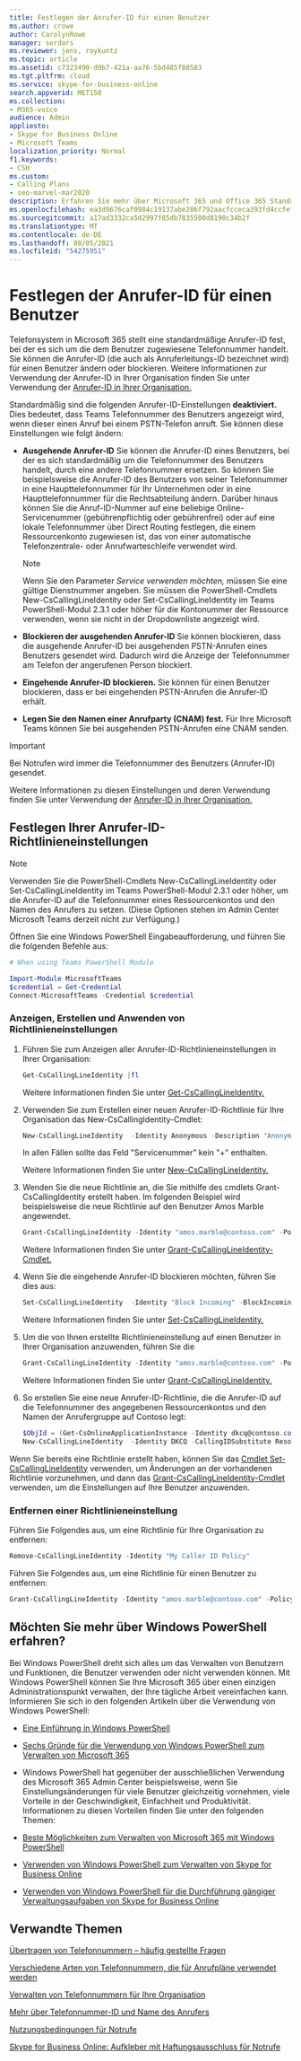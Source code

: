 ```yaml
---
title: Festlegen der Anrufer-ID für einen Benutzer
ms.author: crowe
author: CarolynRowe
manager: serdars
ms.reviewer: jens, roykuntz
ms.topic: article
ms.assetid: c7323490-d9b7-421a-aa76-5bd485f80583
ms.tgt.pltfrm: cloud
ms.service: skype-for-business-online
search.appverid: MET150
ms.collection:
- M365-voice
audience: Admin
appliesto:
- Skype for Business Online
- Microsoft Teams
localization_priority: Normal
f1.keywords:
- CSH
ms.custom:
- Calling Plans
- seo-marvel-mar2020
description: Erfahren Sie mehr über Microsoft 365 und Office 365 Standardanrufer-ID (die zugewiesene Telefonnummer eines Benutzers), auch bekannt als Anruferleitungs-ID. Sie können die Anrufer-ID eines Benutzers ändern oder blockieren.
ms.openlocfilehash: ea3d9676caf0984c19137abe286f792aacfcceca393fd4ccfeff9117edef9011
ms.sourcegitcommit: a17ad3332ca5d2997f85db7835500d8190c34b2f
ms.translationtype: MT
ms.contentlocale: de-DE
ms.lasthandoff: 08/05/2021
ms.locfileid: "54275951"
---
```

# <a name="set-the-caller-id-for-a-user"></a>Festlegen der Anrufer-ID für einen Benutzer

Telefonsystem in Microsoft 365 stellt eine standardmäßige Anrufer-ID fest, bei der es sich um die dem Benutzer zugewiesene Telefonnummer handelt. Sie können die Anrufer-ID (die auch als Anruferleitungs-ID bezeichnet wird) für einen Benutzer ändern oder blockieren. Weitere Informationen zur Verwendung der Anrufer-ID in Ihrer Organisation finden Sie unter Verwendung der [Anrufer-ID in Ihrer Organisation.](how-can-caller-id-be-used-in-your-organization.md)
  
Standardmäßig sind die folgenden Anrufer-ID-Einstellungen **deaktiviert.** Dies bedeutet, dass Teams Telefonnummer des Benutzers angezeigt wird, wenn dieser einen Anruf bei einem PSTN-Telefon anruft. Sie können diese Einstellungen wie folgt ändern:
  
- **Ausgehende Anrufer-ID** Sie können die Anrufer-ID eines Benutzers, bei der es sich standardmäßig um die Telefonnummer des Benutzers handelt, durch eine andere Telefonnummer ersetzen. So können Sie beispielsweise die Anrufer-ID des Benutzers von seiner Telefonnummer in eine Haupttelefonnummer für Ihr Unternehmen oder in eine Haupttelefonnummer für die Rechtsabteilung ändern. Darüber hinaus können Sie die Anruf-ID-Nummer auf eine beliebige Online-Servicenummer (gebührenpflichtig oder gebührenfrei) oder auf eine lokale Telefonnummer über Direct Routing festlegen, die einem Ressourcenkonto zugewiesen ist, das von einer automatische Telefonzentrale- oder Anrufwarteschleife verwendet wird.
    
  > [!NOTE]
  > Wenn Sie den Parameter *Service verwenden möchten,* müssen Sie eine gültige Dienstnummer angeben.
  > Sie müssen die PowerShell-Cmdlets New-CsCallingLineIdentity oder Set-CsCallingLineIdentity im Teams PowerShell-Modul 2.3.1 oder höher für die Kontonummer der Ressource verwenden, wenn sie nicht in der Dropdownliste angezeigt wird.
  
- **Blockieren der ausgehenden Anrufer-ID** Sie können blockieren, dass die ausgehende Anrufer-ID bei ausgehenden PSTN-Anrufen eines Benutzers gesendet wird. Dadurch wird die Anzeige der Telefonnummer am Telefon der angerufenen Person blockiert.
    
- **Eingehende Anrufer-ID blockieren.** Sie können für einen Benutzer blockieren, dass er bei eingehenden PSTN-Anrufen die Anrufer-ID erhält.

- **Legen Sie den Namen einer Anrufparty (CNAM) fest.** Für Ihre Microsoft Teams können Sie bei ausgehenden PSTN-Anrufen eine CNAM senden.
    
> [!IMPORTANT]
> Bei Notrufen wird immer die Telefonnummer des Benutzers (Anrufer-ID) gesendet. 
  

  
Weitere Informationen zu diesen Einstellungen und deren Verwendung finden Sie unter Verwendung der [Anrufer-ID in Ihrer Organisation.](how-can-caller-id-be-used-in-your-organization.md)
  
## <a name="set-your-caller-id-policy-settings"></a>Festlegen Ihrer Anrufer-ID-Richtlinieneinstellungen

> [!NOTE]
> Verwenden Sie die PowerShell-Cmdlets New-CsCallingLineIdentity oder Set-CsCallingLineIdentity im Teams PowerShell-Modul 2.3.1 oder höher, um die Anrufer-ID auf die Telefonnummer eines Ressourcenkontos und den Namen des Anrufers zu setzen. (Diese Optionen stehen im Admin Center Microsoft Teams derzeit nicht zur Verfügung.) 

Öffnen Sie eine Windows PowerShell Eingabeaufforderung, und führen Sie die folgenden Befehle aus:

```PowerShell
# When using Teams PowerShell Module

Import-Module MicrosoftTeams
$credential = Get-Credential
Connect-MicrosoftTeams -Credential $credential
``` 

### <a name="view-create-and-apply-policy-settings"></a>Anzeigen, Erstellen und Anwenden von Richtlinieneinstellungen

1. Führen Sie zum Anzeigen aller Anrufer-ID-Richtlinieneinstellungen in Ihrer Organisation:

     ```PowerShell
     Get-CsCallingLineIdentity |fl
     ```
   Weitere Informationen finden Sie unter [Get-CsCallingLineIdentity.](/powershell/module/skype/Get-CsCallingLineIdentity)
    
2. Verwenden Sie zum Erstellen einer neuen Anrufer-ID-Richtlinie für Ihre Organisation das New-CsCallingIdentity-Cmdlet:
    
     ```PowerShell
     New-CsCallingLineIdentity  -Identity Anonymous -Description "Anonymous policy" -CallingIDSubstitute Anonymous -EnableUserOverride $false
     ```
    In allen Fällen sollte das Feld "Servicenummer" kein "+" enthalten.

   Weitere Informationen finden Sie unter [New-CsCallingLineIdentity.](/powershell/module/skype/New-CsCallingLineIdentity)
    
3. Wenden Sie die neue Richtlinie an, die Sie mithilfe des cmdlets Grant-CsCallingIdentity erstellt haben. Im folgenden Beispiel wird beispielsweise die neue Richtlinie auf den Benutzer Amos Marble angewendet.
    
     ```PowerShell
     Grant-CsCallingLineIdentity -Identity "amos.marble@contoso.com" -PolicyName Anonymous
     ```
   Weitere Informationen finden Sie unter [Grant-CsCallingLineIdentity-Cmdlet.](/powershell/module/skype/Grant-CsCallingLineIdentity)
    

4. Wenn Sie die eingehende Anrufer-ID blockieren möchten, führen Sie dies aus:
    
   ```PowerShell
   Set-CsCallingLineIdentity  -Identity "Block Incoming" -BlockIncomingPstnCallerID $true
   ``` 

   Weitere Informationen finden Sie unter [Set-CsCallingLineIdentity.](/powershell/module/skype/Set-CsCallingLineIdentity)
    
5. Um die von Ihnen erstellte Richtlinieneinstellung auf einen Benutzer in Ihrer Organisation anzuwenden, führen Sie die
    
   ```PowerShell
   Grant-CsCallingLineIdentity -Identity "amos.marble@contoso.com" -PolicyName "Block Incoming"
   ```
   Weitere Informationen finden Sie unter [Grant-CsCallingLineIdentity.](/powershell/module/skype/Grant-CsCallingLineIdentity)

6. So erstellen Sie eine neue Anrufer-ID-Richtlinie, die die Anrufer-ID auf die Telefonnummer des angegebenen Ressourcenkontos und den Namen der Anrufergruppe auf Contoso legt:

   ```PowerShell
   $ObjId = (Get-CsOnlineApplicationInstance -Identity dkcq@contoso.com).ObjectId
   New-CsCallingLineIdentity  -Identity DKCQ -CallingIDSubstitute Resource -EnableUserOverride $false -ResourceAccount $ObjId -CompanyName "Contoso"
   ```

Wenn Sie bereits eine Richtlinie erstellt haben, können Sie das [Cmdlet Set-CsCallingLineIdentity](/powershell/module/skype/Set-CsCallingLineIdentity) verwenden, um Änderungen an der vorhandenen Richtlinie vorzunehmen, und dann das [Grant-CsCallingLineIdentity-Cmdlet](/powershell/module/skype/Grant-CsCallingLineIdentity) verwenden, um die Einstellungen auf Ihre Benutzer anzuwenden.
    
### <a name="remove-a-policy-setting"></a>Entfernen einer Richtlinieneinstellung

Führen Sie Folgendes aus, um eine Richtlinie für Ihre Organisation zu entfernen:
  
```PowerShell
Remove-CsCallingLineIdentity -Identity "My Caller ID Policy"
```
Führen Sie Folgendes aus, um eine Richtlinie für einen Benutzer zu entfernen:
  
```PowerShell
Grant-CsCallingLineIdentity -Identity "amos.marble@contoso.com" -PolicyName $null
```
## <a name="want-to-know-more-about-windows-powershell"></a>Möchten Sie mehr über Windows PowerShell erfahren?

Bei Windows PowerShell dreht sich alles um das Verwalten von Benutzern und Funktionen, die Benutzer verwenden oder nicht verwenden können. Mit Windows PowerShell können Sie Ihre Microsoft 365 über einen einzigen Administrationspunkt verwalten, der Ihre tägliche Arbeit vereinfachen kann. Informieren Sie sich in den folgenden Artikeln über die Verwendung von Windows PowerShell:
    
- [Eine Einführung in Windows PowerShell](/SkypeForBusiness/set-up-your-computer-for-windows-powershell/set-up-your-computer-for-windows-powershell)
    
- [Sechs Gründe für die Verwendung von Windows PowerShell zum Verwalten von Microsoft 365](/microsoft-365/enterprise/why-you-need-to-use-microsoft-365-powershell)
    
- Windows PowerShell hat gegenüber der ausschließlichen Verwendung des Microsoft 365 Admin Center beispielsweise, wenn Sie Einstellungsänderungen für viele Benutzer gleichzeitig vornehmen, viele Vorteile in der Geschwindigkeit, Einfachheit und Produktivität. Informationen zu diesen Vorteilen finden Sie unter den folgenden Themen:
    
- [Beste Möglichkeiten zum Verwalten von Microsoft 365 mit Windows PowerShell](/previous-versions//dn568025(v=technet.10))
    
- [Verwenden von Windows PowerShell zum Verwalten von Skype for Business Online](/SkypeForBusiness/set-up-your-computer-for-windows-powershell/set-up-your-computer-for-windows-powershell)
    
- [Verwenden von Windows PowerShell für die Durchführung gängiger Verwaltungsaufgaben von Skype for Business Online](/SkypeForBusiness/set-up-your-computer-for-windows-powershell/set-up-your-computer-for-windows-powershell)
    
  
 ## <a name="related-topics"></a>Verwandte Themen
[Übertragen von Telefonnummern – häufig gestellte Fragen](./phone-number-calling-plans/port-order-overview.md)

[Verschiedene Arten von Telefonnummern, die für Anrufpläne verwendet werden](./different-kinds-of-phone-numbers-used-for-calling-plans.md)

[Verwalten von Telefonnummern für Ihre Organisation](/microsoftteams/manage-phone-numbers-for-your-organization)

[Mehr über Telefonnummer-ID und Name des Anrufers](/skypeforbusiness/what-are-calling-plans-in-office-365/more-about-calling-line-ID-and-calling-party-name)

[Nutzungsbedingungen für Notrufe](./emergency-calling-terms-and-conditions.md)

[Skype for Business Online: Aufkleber mit Haftungsausschluss für Notrufe](https://github.com/MicrosoftDocs/OfficeDocs-SkypeForBusiness/blob/live/Teams/downloads/emergency-calling/emergency-calling-label-(en-us)-(v.1.0).zip?raw=true)

